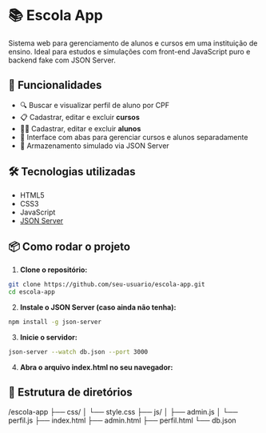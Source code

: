 # 📚 Escola App

Sistema web para gerenciamento de alunos e cursos em uma instituição de ensino. Ideal para estudos e simulações com front-end JavaScript puro e backend fake com JSON Server.

## 🚀 Funcionalidades

- 🔍 Buscar e visualizar perfil de aluno por CPF
- 📋 Cadastrar, editar e excluir **cursos**
- 🧑‍🎓 Cadastrar, editar e excluir **alunos**
- 🔄 Interface com abas para gerenciar cursos e alunos separadamente
- 💾 Armazenamento simulado via JSON Server

## 🛠️ Tecnologias utilizadas

- HTML5
- CSS3
- JavaScript
- [JSON Server](https://github.com/typicode/json-server)

## 📦 Como rodar o projeto

1. **Clone o repositório:**

```bash
git clone https://github.com/seu-usuario/escola-app.git
cd escola-app
```

2. **Instale o JSON Server (caso ainda não tenha):**

```bash
npm install -g json-server
```

3. **Inicie o servidor:**

```bash
json-server --watch db.json --port 3000
```

4. **Abra o arquivo index.html no seu navegador:**

## 📝 Estrutura de diretórios

/escola-app
├── css/
│   └── style.css
├── js/
│   ├── admin.js
│   └── perfil.js
├── index.html
├── admin.html
├── perfil.html
└── db.json
